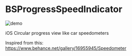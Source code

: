 BSProgressSpeedIndicator
========================

![demo](https://raw.github.com/shtefane/BSProgressSpeedIndicator/master/Screen/demo1.png)

iOS
Circular progress view like car speedometers

Inspired from this: https://www.behance.net/gallery/16955945/Speedometer

